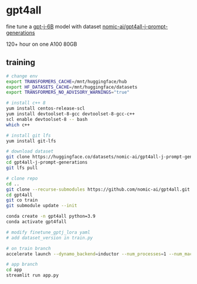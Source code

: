 # gpt4all

fine tune a [gpt-j-6B](https://huggingface.co/EleutherAI/gpt-j-6b) model with dataset [nomic-ai/gpt4all-j-prompt-generations](https://huggingface.co/datasets/nomic-ai/gpt4all-j-prompt-generations)

120+ hour on one A100 80GB

## training

```bash
# change env
export TRANSFORMERS_CACHE=/mnt/huggingface/hub
export HF_DATASETS_CACHE=/mnt/huggingface/datasets
export TRANSFORMERS_NO_ADVISORY_WARNINGS="true"

# install c++ 8
yum install centos-release-scl
yum install devtoolset-8-gcc devtoolset-8-gcc-c++
scl enable devtoolset-8 -- bash
which c++

# install git lfs
yum install git-lfs

# download dataset
git clone https://huggingface.co/datasets/nomic-ai/gpt4all-j-prompt-generations/
cd gpt4all-j-prompt-generations
git lfs pull

# clone repo
cd ..
git clone --recurse-submodules https://github.com/nomic-ai/gpt4all.git
cd gpt4all
git co train
git submodule update --init

conda create -n gpt4all python=3.9
conda activate gpt4fall

# modify finetune_gptj_lora yaml
# add dataset_version in train.py

# on train branch
accelerate launch --dynamo_backend=inductor --num_processes=1 --num_machines=1 --machine_rank=0 --deepspeed_multinode_launcher standard --mixed_precision=bf16  --use_deepspeed --deepspeed_config_file=configs/deepspeed/ds_config_gptj_lora.json train.py --config configs/train/finetune_gptj_lora_20230515.yaml

# app branch
cd app
streamlit run app.py

```
